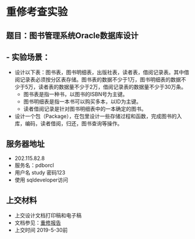# 重修考查实验

## 题目：图书管理系统Oracle数据库设计

## - 实验场景：
- 设计以下表：图书表，图书明细表，出版社表，读者表，借阅记录表。其中借阅记录表必须按分区表存储。图书表的数据不少于1万，图书明细表的数据不少于5万，读者表的数据量不少于2万，借阅记录表的数据量不少于30万条。
    - 图书表是指一种书，以图书的ISBN号为主键。
    - 图书明细表是指一本书可以购买多本，以ID为主键。
    - 读者借阅记录是针对图书明细表中的一本确定的图书。
- 设计一个包（Package），在包里设计一些存储过程和函数，完成图书的入库，编码，读者借阅，归还，图书查询等操作。

## 服务器地址
  - 202.115.82.8
  - 服务名：pdborcl
  - 用户名 study 密码123
  - 使用 sqldeveloper访问
  
## 上交材料
- 上交设计文档打印稿和电子稿
- 文档参见：[重修报告](./重修报告.docx)
- 上交时间 2019-5-30前